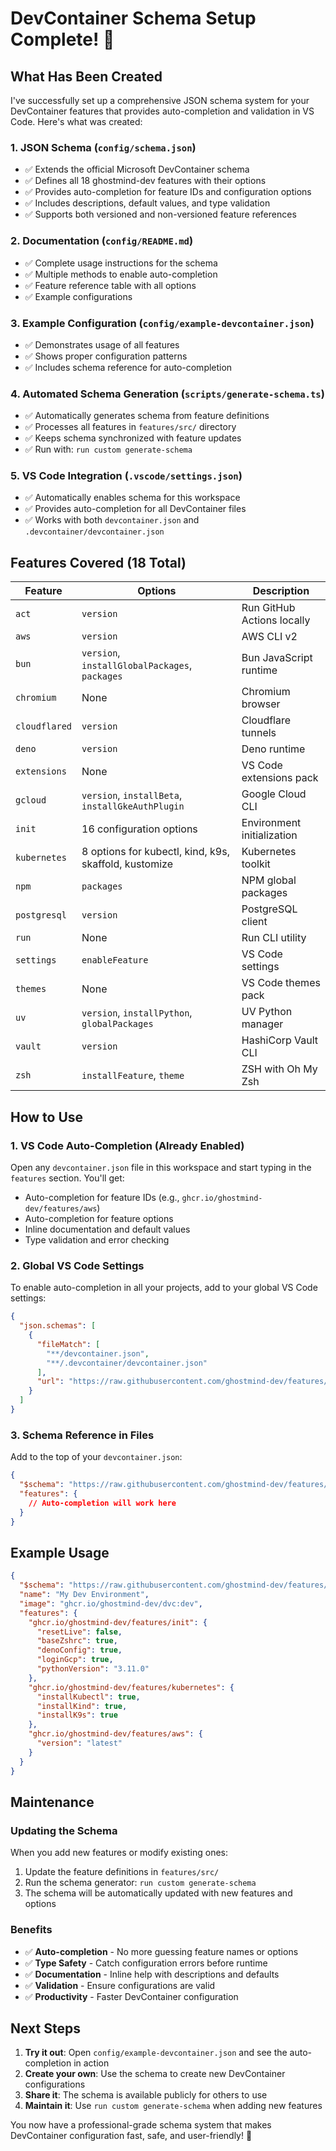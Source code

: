 # DevContainer Schema Setup Complete! 🎉

## What Has Been Created

I've successfully set up a comprehensive JSON schema system for your DevContainer features that provides auto-completion and validation in VS Code. Here's what was created:

### 1. **JSON Schema** (`config/schema.json`)

- ✅ Extends the official Microsoft DevContainer schema
- ✅ Defines all 18 ghostmind-dev features with their options
- ✅ Provides auto-completion for feature IDs and configuration options
- ✅ Includes descriptions, default values, and type validation
- ✅ Supports both versioned and non-versioned feature references

### 2. **Documentation** (`config/README.md`)

- ✅ Complete usage instructions for the schema
- ✅ Multiple methods to enable auto-completion
- ✅ Feature reference table with all options
- ✅ Example configurations

### 3. **Example Configuration** (`config/example-devcontainer.json`)

- ✅ Demonstrates usage of all features
- ✅ Shows proper configuration patterns
- ✅ Includes schema reference for auto-completion

### 4. **Automated Schema Generation** (`scripts/generate-schema.ts`)

- ✅ Automatically generates schema from feature definitions
- ✅ Processes all features in `features/src/` directory
- ✅ Keeps schema synchronized with feature updates
- ✅ Run with: `run custom generate-schema`

### 5. **VS Code Integration** (`.vscode/settings.json`)

- ✅ Automatically enables schema for this workspace
- ✅ Provides auto-completion for all DevContainer files
- ✅ Works with both `devcontainer.json` and `.devcontainer/devcontainer.json`

## Features Covered (18 Total)

| Feature       | Options                                               | Description                |
| ------------- | ----------------------------------------------------- | -------------------------- |
| `act`         | `version`                                             | Run GitHub Actions locally |
| `aws`         | `version`                                             | AWS CLI v2                 |
| `bun`         | `version`, `installGlobalPackages`, `packages`        | Bun JavaScript runtime     |
| `chromium`    | None                                                  | Chromium browser           |
| `cloudflared` | `version`                                             | Cloudflare tunnels         |
| `deno`        | `version`                                             | Deno runtime               |
| `extensions`  | None                                                  | VS Code extensions pack    |
| `gcloud`      | `version`, `installBeta`, `installGkeAuthPlugin`      | Google Cloud CLI           |
| `init`        | 16 configuration options                              | Environment initialization |
| `kubernetes`  | 8 options for kubectl, kind, k9s, skaffold, kustomize | Kubernetes toolkit         |
| `npm`         | `packages`                                            | NPM global packages        |
| `postgresql`  | `version`                                             | PostgreSQL client          |
| `run`         | None                                                  | Run CLI utility            |
| `settings`    | `enableFeature`                                       | VS Code settings           |
| `themes`      | None                                                  | VS Code themes pack        |
| `uv`          | `version`, `installPython`, `globalPackages`          | UV Python manager          |
| `vault`       | `version`                                             | HashiCorp Vault CLI        |
| `zsh`         | `installFeature`, `theme`                             | ZSH with Oh My Zsh         |

## How to Use

### 1. **VS Code Auto-Completion (Already Enabled)**

Open any `devcontainer.json` file in this workspace and start typing in the `features` section. You'll get:

- Auto-completion for feature IDs (e.g., `ghcr.io/ghostmind-dev/features/aws`)
- Auto-completion for feature options
- Inline documentation and default values
- Type validation and error checking

### 2. **Global VS Code Settings**

To enable auto-completion in all your projects, add to your global VS Code settings:

```json
{
  "json.schemas": [
    {
      "fileMatch": [
        "**/devcontainer.json",
        "**/.devcontainer/devcontainer.json"
      ],
      "url": "https://raw.githubusercontent.com/ghostmind-dev/features/main/config/schema.json"
    }
  ]
}
```

### 3. **Schema Reference in Files**

Add to the top of your `devcontainer.json`:

```json
{
  "$schema": "https://raw.githubusercontent.com/ghostmind-dev/features/main/config/schema.json",
  "features": {
    // Auto-completion will work here
  }
}
```

## Example Usage

```json
{
  "$schema": "https://raw.githubusercontent.com/ghostmind-dev/features/main/config/schema.json",
  "name": "My Dev Environment",
  "image": "ghcr.io/ghostmind-dev/dvc:dev",
  "features": {
    "ghcr.io/ghostmind-dev/features/init": {
      "resetLive": false,
      "baseZshrc": true,
      "denoConfig": true,
      "loginGcp": true,
      "pythonVersion": "3.11.0"
    },
    "ghcr.io/ghostmind-dev/features/kubernetes": {
      "installKubectl": true,
      "installKind": true,
      "installK9s": true
    },
    "ghcr.io/ghostmind-dev/features/aws": {
      "version": "latest"
    }
  }
}
```

## Maintenance

### Updating the Schema

When you add new features or modify existing ones:

1. Update the feature definitions in `features/src/`
2. Run the schema generator: `run custom generate-schema`
3. The schema will be automatically updated with new features and options

### Benefits

- ✅ **Auto-completion** - No more guessing feature names or options
- ✅ **Type Safety** - Catch configuration errors before runtime
- ✅ **Documentation** - Inline help with descriptions and defaults
- ✅ **Validation** - Ensure configurations are valid
- ✅ **Productivity** - Faster DevContainer configuration

## Next Steps

1. **Try it out**: Open `config/example-devcontainer.json` and see the auto-completion in action
2. **Create your own**: Use the schema to create new DevContainer configurations
3. **Share it**: The schema is available publicly for others to use
4. **Maintain it**: Use `run custom generate-schema` when adding new features

You now have a professional-grade schema system that makes DevContainer configuration fast, safe, and user-friendly! 🚀
